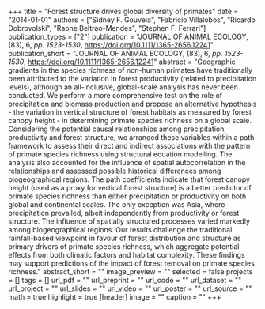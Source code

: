 +++
title = "Forest structure drives global diversity of primates"
date = "2014-01-01"
authors = ["Sidney F. Gouveia", "Fabricio Villalobos", "Ricardo Dobrovolski", "Raone Beltrao-Mendes", "Stephen F. Ferrari"]
publication_types = ["2"]
publication = "JOURNAL OF ANIMAL ECOLOGY, (83), 6, _pp. 1523-1530_, https://doi.org/10.1111/1365-2656.12241"
publication_short = "JOURNAL OF ANIMAL ECOLOGY, (83), 6, _pp. 1523-1530_, https://doi.org/10.1111/1365-2656.12241"
abstract = "Geographic gradients in the species richness of non-human primates have
   traditionally been attributed to the variation in forest productivity
   (related to precipitation levels), although an all-inclusive,
   global-scale analysis has never been conducted. We perform a more
   comprehensive test on the role of precipitation and biomass production
   and propose an alternative hypothesis - the variation in vertical
   structure of forest habitats as measured by forest canopy height - in
   determining primate species richness on a global scale. Considering the
   potential causal relationships among precipitation, productivity and
   forest structure, we arranged these variables within a path framework to
   assess their direct and indirect associations with the pattern of
   primate species richness using structural equation modelling. The
   analysis also accounted for the influence of spatial autocorrelation in
   the relationships and assessed possible historical differences among
   biogeographical regions. The path coefficients indicate that forest
   canopy height (used as a proxy for vertical forest structure) is a
   better predictor of primate species richness than either precipitation
   or productivity on both global and continental scales. The only
   exception was Asia, where precipitation prevailed, albeit independently
   from productivity or forest structure. The influence of spatially
   structured processes varied markedly among biogeographical regions. Our
   results challenge the traditional rainfall-based viewpoint in favour of
   forest distribution and structure as primary drivers of primate species
   richness, which aggregate potential effects from both climatic factors
   and habitat complexity. These findings may support predictions of the
   impact of forest removal on primate species richness."
abstract_short = ""
image_preview = ""
selected = false
projects = []
tags = []
url_pdf = ""
url_preprint = ""
url_code = ""
url_dataset = ""
url_project = ""
url_slides = ""
url_video = ""
url_poster = ""
url_source = ""
math = true
highlight = true
[header]
image = ""
caption = ""
+++
